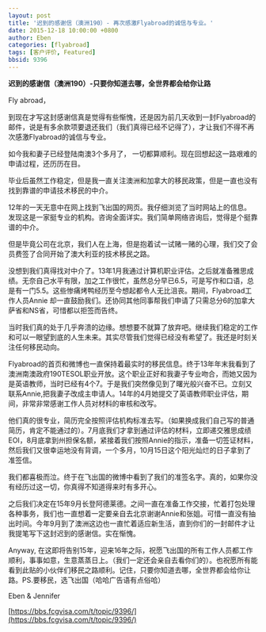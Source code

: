 ```yaml
---
layout: post
title: '迟到的感谢信（澳洲190）- 再次感激Flyabroad的诚信与专业。'
date: 2015-12-18 10:00:00 +0800
author: Eben
categories: [flyabroad]
tags: [客户评价, Featured]
bbsid: 9396
---
```


**迟到的感谢信（澳洲190）-只要你知道去哪，全世界都会给你让路**

Fly abroad，

到现在才写这封感谢信真是觉得有些惭愧，还是因为前几天收到一封Flyabroad的邮件，说是有多余款项要退还我们（我们真得已经不记得了），才让我们不得不再次感激Flyabroad的诚信与专业。

如今我和妻子已经登陆南澳3个多月了， 一切都算顺利。现在回想起这一路艰难的申请过程，还历历在目。

毕业后虽然工作稳定，但是我一直关注澳洲和加拿大的移民政策，但是一直也没有找到靠谱的申请技术移民的中介。

12年的一天无意中在网上找到飞出国的网页。我仔细浏览了当时网站上的信息。发现这是一家挺专业的机构。咨询全面详实。我们简单网络咨询后，觉得是个挺靠谱的中介。

但是毕竟公司在北京，我们人在上海，但是抱着试一试赌一赌的心理，我们交了会员费签了合同开始了澳大利亚的技术移民之路。

没想到我们真得找对中介了。13年1月我通过计算机职业评估。之后就准备雅思成绩。无奈自己水平有限，加之工作很忙，虽然总分早已6.5，可是写作和口语，总是有一门5.5。这些惨痛烤鸭经历至今想起都令人无比沮丧。期间，Flyabroad工作人员Annie 却一直鼓励我们。还协同其他同事帮我们申请了只需总分6的加拿大萨省和NS省，可惜都以拒签而告终。

当时我们真的处于几乎奔溃的边缘。想想要不就算了放弃吧。继续我们稳定的工作和可以一眼望到底的人生未来。其实尽管我们觉得已经没有希望了。我还是时刻关注任何移民动向。

Flyabroad的首页和微博也一直保持着最实时的移民信息。终于13年年末我看到了澳洲南澳政府190TESOL职业开放。这个职业正好和我妻子专业吻合，而她又因为是英语教师，当时已经有4个7。于是我们突然像见到了曙光般兴奋不已。立刻又联系Annie,把我妻子改成主申请人。14年的4月她提交了英语教师职业评估，期间，非常非常感谢工作人员对材料的审核和改写。

他们真的很专业，简历完全按照评估机构标准去写。（如果换成我们自己写的普通简历，肯定不能通过的）。7月底我们才拿到通过评估的材料，立即递交雅思成绩EOI，8月底拿到州担保名额，紧接着我们按照Annie的指示，准备一切签证材料，然后我们又很幸运地没有背调，一个多月，10月15日这个阳光灿烂的日子拿到了准签信。

我们都喜极而泣。终于在飞出国的微博中看到了我们的准签名字。真的，如果你没有经历过这一切，你真得不知道得来时有多开心。

之后我们决定在15年9月长登阿德莱德。之间一直在准备工作交接，忙着打包处理各种事务，我们也一直想着一定要亲自去北京谢谢Annie和张姐。可惜一直没有抽出时间。今年9月到了澳洲这边也一直忙着适应新生活，直到你们的一封邮件才让我提笔写下这封迟到的感谢信。实在惭愧。

Anyway, 在这即将告别15年，迎来16年之际，祝愿飞出国的所有工作人员都工作顺利，事事如意，生意蒸蒸日上。（我们一定还会亲自去看你们的）。也祝愿所有能看到此贴的小伙伴们移民之路顺利。记住，只要你知道去哪，全世界都会给你让路。PS.要移民，选飞出国（哈哈广告语有点俗哈）

Eben & Jennifer

[https://bbs.fcgvisa.com/t/topic/9396/](https://bbs.fcgvisa.com/t/topic/9396/)
